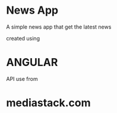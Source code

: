# News App
A simple news app that get the latest news 

created using 
# ANGULAR 

API use from 
# mediastack.com   
